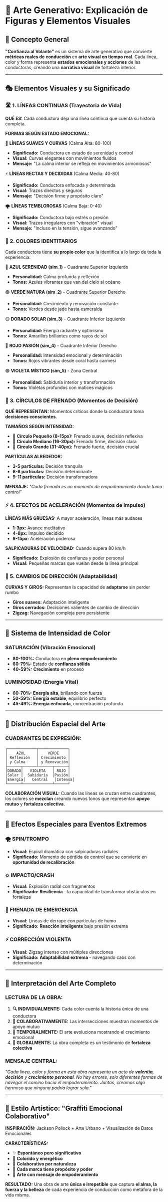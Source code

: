 # 🎨 Arte Generativo: Explicación de Figuras y Elementos Visuales

## 🌟 **Concepto General**

**"Confianza al Volante"** es un sistema de arte generativo que convierte **métricas reales de conducción** en **arte visual en tiempo real**. Cada línea, color y forma representa **estados emocionales y acciones** de las conductoras, creando una **narrativa visual** de fortaleza interior.

---

## 🎭 **Elementos Visuales y su Significado**

### 🛣️ **1. LÍNEAS CONTINUAS (Trayectoria de Vida)**

**QUÉ ES:** Cada conductora deja una línea continua que cuenta su historia completa.

**FORMAS SEGÚN ESTADO EMOCIONAL:**

🧘 **LÍNEAS SUAVES Y CURVAS** (Calma Alta: 80-100)
- **Significado:** Conductora en estado de serenidad y control
- **Visual:** Curvas elegantes con movimientos fluidos
- **Mensaje:** "La calma interior se refleja en movimientos armoniosos"

⚡ **LÍNEAS RECTAS Y DECIDIDAS** (Calma Media: 40-80)
- **Significado:** Conductora enfocada y determinada  
- **Visual:** Trazos directos y seguros
- **Mensaje:** "Decisión firme y propósito claro"

🌪️ **LÍNEAS TEMBLOROSAS** (Calma Baja: 0-40)
- **Significado:** Conductora bajo estrés o presión
- **Visual:** Trazos irregulares con "vibración" visual
- **Mensaje:** "Incluso en la tensión, sigue avanzando"

### 🎨 **2. COLORES IDENTITARIOS**

Cada conductora tiene **su propio color** que la identifica a lo largo de toda la experiencia:

🔵 **AZUL SERENIDAD (sim_1)** - Cuadrante Superior Izquierdo
- **Personalidad:** Calma profunda y reflexión
- **Tonos:** Azules vibrantes que van del cielo al océano

🟢 **VERDE NATURA (sim_2)** - Cuadrante Superior Derecho  
- **Personalidad:** Crecimiento y renovación constante
- **Tonos:** Verdes desde jade hasta esmeralda

🟡 **DORADO SOLAR (sim_3)** - Cuadrante Inferior Izquierdo
- **Personalidad:** Energía radiante y optimismo
- **Tonos:** Amarillos brillantes como rayos de sol

🔴 **ROJO PASIÓN (sim_4)** - Cuadrante Inferior Derecho
- **Personalidad:** Intensidad emocional y determinación
- **Tonos:** Rojos vibrantes desde coral hasta carmesí

🟣 **VIOLETA MÍSTICO (sim_5)** - Zona Central
- **Personalidad:** Sabiduría interior y transformación
- **Tonos:** Violetas profundos con matices mágicos

### 🛑 **3. CÍRCULOS DE FRENADO (Momentos de Decisión)**

**QUÉ REPRESENTAN:** Momentos críticos donde la conductora toma **decisiones conscientes**.

**TAMAÑOS SEGÚN INTENSIDAD:**
- 🔸 **Círculo Pequeño (8-15px):** Frenado suave, decisión reflexiva
- 🔹 **Círculo Mediano (16-30px):** Frenado firme, decisión clara  
- 🔺 **Círculo Grande (31-40px):** Frenado fuerte, decisión crucial

**PARTÍCULAS ALREDEDOR:**
- **3-5 partículas:** Decisión tranquila
- **6-8 partículas:** Decisión determinante
- **9-11 partículas:** Decisión transformadora

**MENSAJE:** *"Cada frenada es un momento de empoderamiento donde tomo control"*

### ⚡ **4. EFECTOS DE ACELERACIÓN (Momentos de Impulso)**

**LÍNEAS MÁS GRUESAS:** A mayor aceleración, líneas más audaces
- **1-3px:** Avance meditativo
- **4-8px:** Impulso decidido
- **9-15px:** Aceleración poderosa

**SALPICADURAS DE VELOCIDAD:** Cuando supera 80 km/h
- **Significado:** Explosión de confianza y poder personal
- **Visual:** Pequeñas marcas que vuelan desde la línea principal

### 🔄 **5. CAMBIOS DE DIRECCIÓN (Adaptabilidad)**

**CURVAS Y GIROS:** Representan la capacidad de **adaptarse** sin perder rumbo
- **Giros suaves:** Adaptación inteligente
- **Giros cerrados:** Decisiones valientes de cambio de dirección
- **Zigzag:** Navegación compleja pero persistente

---

## 🌈 **Sistema de Intensidad de Color**

### **SATURACIÓN (Vibración Emocional)**
- **80-100%:** Conductora en **pleno empoderamiento**
- **60-79%:** Estado de **confianza sólida**  
- **40-59%:** **Crecimiento** en proceso

### **LUMINOSIDAD (Energía Vital)**
- **60-70%:** **Energía alta**, brillando con fuerza
- **50-59%:** **Energía estable**, equilibrio perfecto
- **45-49%:** **Energía enfocada**, concentración profunda

---

## 🎯 **Distribución Espacial del Arte**

### **CUADRANTES DE EXPRESIÓN:**
```
┌─────────────┬─────────────┐
│    AZUL     │    VERDE    │
│ Reflexión   │ Crecimiento │
│ y Calma     │ y Renovación│
├──────┬──────┴──────┬──────┤
│DORADO│   VIOLETA   │ ROJO │
│Solar │  Sabiduría  │Pasión│
│Energía│   Central   │Intensa│
└──────┴─────────────┴──────┘
```

**COLABORACIÓN VISUAL:** Cuando las líneas se cruzan entre cuadrantes, los colores se **mezclan** creando nuevos tonos que representan **apoyo mutuo** y **fortaleza colectiva**.

---

## 💫 **Efectos Especiales para Eventos Extremos**

### 🌪️ **SPIN/TROMPO**
- **Visual:** Espiral dramática con salpicaduras radiales
- **Significado:** Momento de pérdida de control que se convierte en **oportunidad de recalibración**

### 💥 **IMPACTO/CRASH**  
- **Visual:** Explosión radial con fragmentos
- **Significado:** **Resiliencia** - la capacidad de transformar obstáculos en fortaleza

### 🚨 **FRENADA DE EMERGENCIA**
- **Visual:** Líneas de derrape con partículas de humo
- **Significado:** **Reacción inteligente** bajo presión extrema

### ⚡ **CORRECCIÓN VIOLENTA**
- **Visual:** Zigzag intenso con múltiples direcciones
- **Significado:** **Adaptabilidad extrema** - navegando caos con determinación

---

## 🚀 **Interpretación del Arte Completo**

### **LECTURA DE LA OBRA:**

1. **🔍 INDIVIDUALMENTE:** Cada color cuenta la historia única de una conductora
2. **🤝 COLABORATIVAMENTE:** Las intersecciones muestran momentos de apoyo mutuo  
3. **🌊 TEMPORALMENTE:** El arte evoluciona mostrando el crecimiento emocional
4. **🎯 GLOBALMENTE:** La obra completa es un testimonio de **fortaleza colectiva**

### **MENSAJE CENTRAL:**

*"Cada línea, color y forma en esta obra representa un acto de **valentía**, **decisión** y **crecimiento personal**. No hay errores, solo diferentes formas de navegar el camino hacia el empoderamiento. Juntas, creamos algo hermoso que ninguna podría lograr sola."*

---

## 🎨 **Estilo Artístico: "Graffiti Emocional Colaborativo"**

**INSPIRACIÓN:** Jackson Pollock + Arte Urbano + Visualización de Datos Emocionales

**CARACTERÍSTICAS:**
- ✨ **Espontáneo pero significativo**
- 🌈 **Colorido y energético**  
- 🤝 **Colaborativo por naturaleza**
- 💪 **Cada marca tiene propósito y poder**
- 🎯 **Arte con mensaje de empoderamiento**

**RESULTADO:** Una obra de arte **única e irrepetible** que captura **el alma, la fuerza y la belleza** de cada experiencia de conducción como metáfora de la vida misma.
